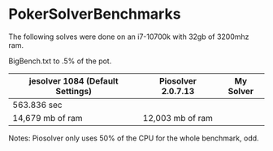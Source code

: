 # PokerSolverBenchmarks

The following solves were done on an i7-10700k with 32gb of 3200mhz ram.

BigBench.txt to .5% of the pot.

| jesolver 1084 (Default Settings) | Piosolver 2.0.7.13 | My Solver |
| ---- | ---- | ---- |
| 563.836 sec | |
| 14,679 mb of ram | 12,003 mb of ram | |
Notes: Piosolver only uses 50% of the CPU for the whole benchmark, odd.
